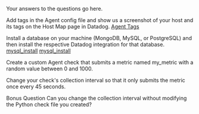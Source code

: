 Your answers to the questions go here.

Add tags in the Agent config file and show us a screenshot of your host and its tags on the Host Map page in Datadog.
[Agent Tags](images/Agent_Tags.pngAgent_Tags.png)

Install a database on your machine (MongoDB, MySQL, or PostgreSQL) and then install the respective Datadog integration for that database.
[mysql_install](images/mysql_install_1.png)
[mysql_install](images/mysql_install_2.png)

Create a custom Agent check that submits a metric named my_metric with a random value between 0 and 1000.

Change your check's collection interval so that it only submits the metric once every 45 seconds.

Bonus Question Can you change the collection interval without modifying the Python check file you created?
